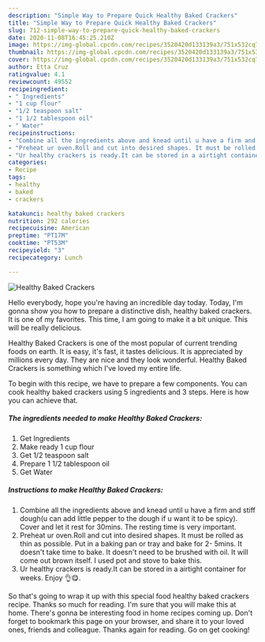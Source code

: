 ```yaml
---
description: "Simple Way to Prepare Quick Healthy Baked Crackers"
title: "Simple Way to Prepare Quick Healthy Baked Crackers"
slug: 712-simple-way-to-prepare-quick-healthy-baked-crackers
date: 2020-11-08T16:45:25.210Z
image: https://img-global.cpcdn.com/recipes/3520420d133139a3/751x532cq70/healthy-baked-crackers-recipe-main-photo.jpg
thumbnail: https://img-global.cpcdn.com/recipes/3520420d133139a3/751x532cq70/healthy-baked-crackers-recipe-main-photo.jpg
cover: https://img-global.cpcdn.com/recipes/3520420d133139a3/751x532cq70/healthy-baked-crackers-recipe-main-photo.jpg
author: Etta Cruz
ratingvalue: 4.1
reviewcount: 49552
recipeingredient:
- " Ingredients"
- "1 cup flour"
- "1/2 teaspoon salt"
- "1 1/2 tablespoon oil"
- " Water"
recipeinstructions:
- "Combine all the ingredients above and knead until u have a firm and stiff dough(u can add little pepper to the dough if u want it to be spicy). Cover and let it rest for 30mins. The resting time is very important."
- "Preheat ur oven.Roll and cut into desired shapes. It must be rolled as thin as possible. Put in a baking pan or tray and bake for 2- 5mins. It doesn&#39;t take time to bake. It doesn&#39;t need to be brushed with oil. It will come out brown itself. I used pot and stove to bake this."
- "Ur healthy crackers is ready.It can be stored in a airtight container for weeks. Enjoy 👌😋."
categories:
- Recipe
tags:
- healthy
- baked
- crackers

katakunci: healthy baked crackers 
nutrition: 292 calories
recipecuisine: American
preptime: "PT17M"
cooktime: "PT53M"
recipeyield: "3"
recipecategory: Lunch

---
```



![Healthy Baked Crackers](https://img-global.cpcdn.com/recipes/3520420d133139a3/751x532cq70/healthy-baked-crackers-recipe-main-photo.jpg)

Hello everybody, hope you're having an incredible day today. Today, I'm gonna show you how to prepare a distinctive dish, healthy baked crackers. It is one of my favorites. This time, I am going to make it a bit unique. This will be really delicious.



Healthy Baked Crackers is one of the most popular of current trending foods on earth. It is easy, it's fast, it tastes delicious. It is appreciated by millions every day. They are nice and they look wonderful. Healthy Baked Crackers is something which I've loved my entire life.


To begin with this recipe, we have to prepare a few components. You can cook healthy baked crackers using 5 ingredients and 3 steps. Here is how you can achieve that.

<!--inarticleads1-->

##### The ingredients needed to make Healthy Baked Crackers:

1. Get  Ingredients
1. Make ready 1 cup flour
1. Get 1/2 teaspoon salt
1. Prepare 1 1/2 tablespoon oil
1. Get  Water




<!--inarticleads2-->

##### Instructions to make Healthy Baked Crackers:

1. Combine all the ingredients above and knead until u have a firm and stiff dough(u can add little pepper to the dough if u want it to be spicy). Cover and let it rest for 30mins. The resting time is very important.
1. Preheat ur oven.Roll and cut into desired shapes. It must be rolled as thin as possible. Put in a baking pan or tray and bake for 2- 5mins. It doesn&#39;t take time to bake. It doesn&#39;t need to be brushed with oil. It will come out brown itself. I used pot and stove to bake this.
1. Ur healthy crackers is ready.It can be stored in a airtight container for weeks. Enjoy 👌😋.




So that's going to wrap it up with this special food healthy baked crackers recipe. Thanks so much for reading. I'm sure that you will make this at home. There's gonna be interesting food in home recipes coming up. Don't forget to bookmark this page on your browser, and share it to your loved ones, friends and colleague. Thanks again for reading. Go on get cooking!
